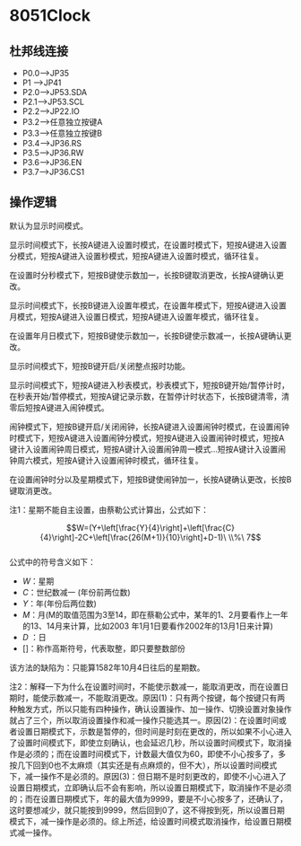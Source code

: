 # 8051Clock  
## 杜邦线连接  
- P0.0-->JP35
- P1  -->JP41  
- P2.0-->JP53.SDA  
- P2.1-->JP53.SCL  
- P2.2-->JP22.IO    
- P3.2-->任意独立按键A  
- P3.3-->任意独立按键B  
- P3.4-->JP36.RS  
- P3.5-->JP36.RW  
- P3.6-->JP36.EN
- P3.7-->JP36.CS1

## 操作逻辑  
默认为显示时间模式。

显示时间模式下，长按A键进入设置时模式，在设置时模式下，短按A键进入设置分模式，短按A键进入设置秒模式，短按A键进入设置时模式，循环往复。  

在设置时分秒模式下，短按B键使示数加一，长按B键取消更改，长按A键确认更改。  

显示时间模式下，长按B键进入设置年模式，在设置年模式下，短按A键进入设置月模式，短按A键进入设置日模式，短按A键进入设置年模式，循环往复。  

在设置年月日模式下，短按B键使示数加一，长按B键使示数减一，长按A键确认更改。  

显示时间模式下，短按B键开启/关闭整点报时功能。  

显示时间模式下，短按A键进入秒表模式，秒表模式下，短按B键开始/暂停计时，在秒表开始/暂停模式，短按A键记录示数，在暂停计时状态下，长按B键清零，清零后短按A键进入闹钟模式。  

闹钟模式下，短按B键开启/关闭闹钟，长按A键进入设置闹钟时模式，在设置闹钟时模式下，短按A键进入设置闹钟分模式，短按A键进入设置闹钟时模式，短按A键计入设置闹钟周日模式，短按A键计入设置闹钟周一模式...短按A键计入设置闹钟周六模式，短按A键计入设置闹钟时模式，循环往复。  

在设置闹钟时分以及星期模式下，短按B键使闹钟加一，长按A键确认更改，长按B键取消更改。  

注1：星期不能自主设置，由蔡勒公式计算出，公式如下：  

$$W=(Y+\left[\frac{Y}{4}\right]+\left[\frac{C}{4}\right]-2C+\left[\frac{26(M+1)}{10}\right]+D-1)\ \\%\ 7$$  
公式中的符号含义如下：

- $W$：星期
- $C$：世纪数减一 (年份前两位数)
- $Y$：年(年份后两位数)
- $M$：月(M的取值范围为3至14，即在蔡勒公式中，某年的1、2月要看作上一年的13、14月来计算，比如2003 年1月1日要看作2002年的13月1日来计算)
- $D$ ：日
- $[]$：称作高斯符号，代表取整，即只要整数部份

该方法的缺陷为：只能算1582年10月4日往后的星期数。

注2：解释一下为什么在设置时间时，不能使示数减一，能取消更改，而在设置日期时，能使示数减一，不能取消更改。原因(1)：只有两个按键，每个按键只有两种触发方式，所以只能有四种操作，确认设置操作、加一操作、切换设置对象操作就占了三个，所以取消设置操作和减一操作只能选其一。原因(2)：在设置时间或者设置日期模式下，示数是暂停的，但时间是时刻在更改的，所以如果不小心进入了设置时间模式下，即使立刻确认，也会延迟几秒，所以设置时间模式下，取消操作是必须的；而在设置时间模式下，计数最大值仅为60，即使不小心按多了，多按几下回到0也不太麻烦（其实还是有点麻烦的，但不大），所以设置时间模式下，减一操作不是必须的。原因(3)：但日期不是时刻更改的，即使不小心进入了设置日期模式，立即确认后不会有影响，所以设置日期模式下，取消操作不是必须的；而在设置日期模式下，年的最大值为9999，要是不小心按多了，还确认了，这时要想减少，就只能按到9999，然后回到0了，这不得按到死，所以设置日期模式下，减一操作是必须的。综上所述，给设置时间模式取消操作，给设置日期模式减一操作。  